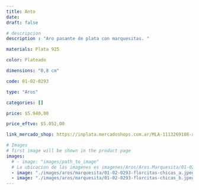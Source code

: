 ```yaml
---
title: Anto
date: 
draft: false

# descripcion
description : "Aro pasante de plata con marquesitas. "

materials: Plata 925

color: Plateado

dimensions: "0,8 cm"

code: 01-02-0293

type: "Aros"

categories: []

price: $5.940,00

price_eftvo: $5.052,00

link_mercado_shop: https://inplata.mercadoshops.com.ar/MLA-1113269186-aros-plata-925-y-marquesitas-flores-anto-_JM

# Images
# first image will be shown in the product page
images:
  # - image: "images/path_to_image"
  # La ubicacion de las imagenes es imagenes/Aros/Aros.Marquesita/01-02-0293-anto
  - image: "./images/aros/marquesita/01-02-0293-florcitas-chicas_a.jpeg"
  - image: "./images/aros/marquesita/01-02-0293-florcitas-chicas_b.jpeg"
---
```

